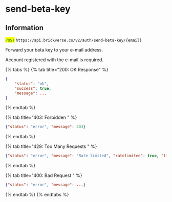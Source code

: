 # send-beta-key

## Information

<mark style="color:green;">`POST`</mark> `https://api.brickverse.co/v2/auth/send-beta-key/{email}`

Forward your beta key to your e-mail address.

Account registered with the e-mail is required.

{% tabs %}
{% tab title="200: OK Response" %}
```json
{
    "status": "ok",
    "success": true,
    "message": ...
}
```
{% endtab %}

{% tab title="403: Forbidden " %}
```json
{"status": "error", "message": 403}
```
{% endtab %}

{% tab title="429: Too Many Requests " %}
```json
{"status": "error", "message": "Rate limited", "ratelimited": true, "time": "seconds_string"}
```
{% endtab %}

{% tab title="400: Bad Request " %}
```json
{"status": "error", "message": ...}
```
{% endtab %}
{% endtabs %}
